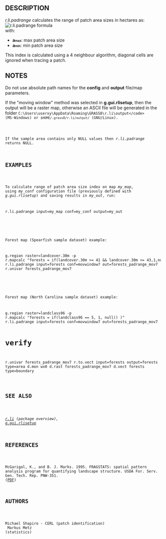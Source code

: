 <h2>DESCRIPTION</h2>

<em>r.li.padrange</em> calculates the range of patch area sizes in
hectares as:<br>
<img src="rlipadrange_formula.png" alt="r.li.padrange formula"> <br>
with:<br>
<ul>
  <li><b>a<small><small>max</small></small></b>: max patch area size</li>
  <li><b>a<small><small>min</small></small></b>: min patch area size</li>
</ul>

<p>
This index is calculated using a 4 neighbour algorithm, diagonal cells
are ignored when tracing a patch.

<h2>NOTES</h2>

Do not use absolute path names for the <b>config</b> and <b>output</b>
file/map parameters.

If the "moving window" method was selected in <b>g.gui.rlisetup</b>, then the
output will be a raster map, otherwise an ASCII file will be generated in
the folder <code>C:\Users\userxy\AppData\Roaming\GRASS8\r.li\output\</code>
(MS-Windows) or <code>$HOME/.grass8/r.li/output/</code> (GNU/Linux).
<p>
If the sample area contains only NULL values then <em>r.li.padrange</em>
returns NULL.<br>

<h2>EXAMPLES</h2>

To calculate range of patch area size index on map <em>my_map</em>, using
<em>my_conf</em> configuration file (previously defined with
<em>g.gui.rlisetup</em>) and saving results in <em>my_out</em>, run:
<div class="code"><pre>
r.li.padrange input=my_map conf=my_conf output=my_out
</pre></div>
<p>

Forest map (Spearfish sample dataset) example:
<div class="code"><pre>
g.region raster=landcover.30m -p
r.mapcalc "forests = if(landcover.30m &gt;= 41 &amp;&amp; landcover.30m &lt;= 43,1,null())"
r.li.padrange input=forests conf=movwindow7 out=forests_padrange_mov7
r.univar forests_padrange_mov7
</pre></div>
<p>

Forest map (North Carolina sample dataset) example:
<div class="code"><pre>
g.region raster=landclass96 -p
r.mapcalc "forests = if(landclass96 == 5, 1, null() )"
r.li.padrange input=forests conf=movwindow7 out=forests_padrange_mov7

# verify
r.univar forests_padrange_mov7
r.to.vect input=forests output=forests type=area
d.mon wx0
d.rast forests_padrange_mov7
d.vect forests type=boundary
</pre></div>

<h2>SEE ALSO</h2>

<em>
<a href="r.li.html">r.li</a> (package overview),
<a href="g.gui.rlisetup.html">g.gui.rlisetup</a>
</em>

<h2>REFERENCES</h2>

McGarigal, K., and B. J. Marks. 1995. FRAGSTATS: spatial pattern
analysis program for quantifying landscape structure. USDA For. Serv.
Gen. Tech. Rep. PNW-351. (<a href="https://doi.org/10.2737/PNW-GTR-351">PDF</a>)

<h2>AUTHORS</h2>

Michael Shapiro - CERL (patch identification)<br>
Markus Metz (statistics)
